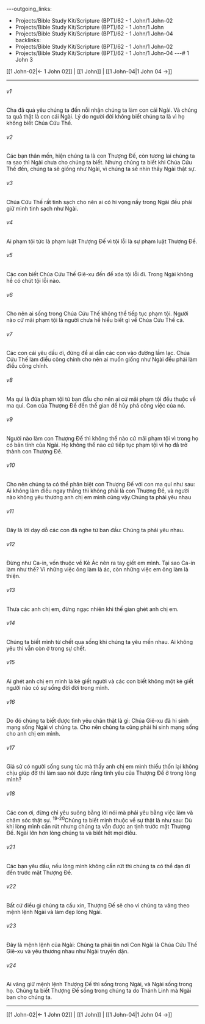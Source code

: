 ---outgoing_links:
  - Projects/Bible Study Kit/Scripture (BPT)/62 - 1 John/1 John-02
  - Projects/Bible Study Kit/Scripture (BPT)/62 - 1 John/1 John
  - Projects/Bible Study Kit/Scripture (BPT)/62 - 1 John/1 John-04
backlinks:
  - Projects/Bible Study Kit/Scripture (BPT)/62 - 1 John/1 John-02
  - Projects/Bible Study Kit/Scripture (BPT)/62 - 1 John/1 John-04
---# 1 John 3

[[1 John-02|← 1 John 02]] | [[1 John]] | [[1 John-04|1 John 04 →]]
***



###### v1 
Cha đã quá yêu chúng ta đến nỗi nhận chúng ta làm con cái Ngài. Và chúng ta quả thật là con cái Ngài. Lý do người đời không biết chúng ta là vì họ không biết Chúa Cứu Thế. 

###### v2 
Các bạn thân mến, hiện chúng ta là con Thượng Đế, còn tương lai chúng ta ra sao thì Ngài chưa cho chúng ta biết. Nhưng chúng ta biết khi Chúa Cứu Thế đến, chúng ta sẽ giống như Ngài, vì chúng ta sẽ nhìn thấy Ngài thật sự. 

###### v3 
Chúa Cứu Thế rất tinh sạch cho nên ai có hi vọng nầy trong Ngài đều phải giữ mình tinh sạch như Ngài. 

###### v4 
Ai phạm tội tức là phạm luật Thượng Đế vì tội lỗi là sự phạm luật Thượng Đế. 

###### v5 
Các con biết Chúa Cứu Thế Giê-xu đến để xóa tội lỗi đi. Trong Ngài không hề có chút tội lỗi nào. 

###### v6 
Cho nên ai sống trong Chúa Cứu Thế không thể tiếp tục phạm tội. Người nào cứ mãi phạm tội là người chưa hề hiểu biết gì về Chúa Cứu Thế cả. 

###### v7 
Các con cái yêu dấu ơi, đừng để ai dẫn các con vào đường lầm lạc. Chúa Cứu Thế làm điều công chính cho nên ai muốn giống như Ngài đều phải làm điều công chính. 

###### v8 
Ma quỉ là đứa phạm tội từ ban đầu cho nên ai cứ mãi phạm tội đều thuộc về ma quỉ. Con của Thượng Đế đến thế gian để hủy phá công việc của nó. 

###### v9 
Người nào làm con Thượng Đế thì không thể nào cứ mãi phạm tội vì trong họ có bản tính của Ngài. Họ không thể nào cứ tiếp tục phạm tội vì họ đã trở thành con Thượng Đế. 

###### v10 
Cho nên chúng ta có thể phân biệt con Thượng Đế với con ma quỉ như sau: Ai không làm điều ngay thẳng thì không phải là con Thượng Đế, và người nào không yêu thương anh chị em mình cũng vậy.Chúng ta phải yêu nhau 

###### v11 
Đây là lời dạy dỗ các con đã nghe từ ban đầu: Chúng ta phải yêu nhau. 

###### v12 
Đừng như Ca-in, vốn thuộc về Kẻ Ác nên ra tay giết em mình. Tại sao Ca-in làm như thế? Vì những việc ông làm là ác, còn những việc em ông làm là thiện. 

###### v13 
Thưa các anh chị em, đừng ngạc nhiên khi thế gian ghét anh chị em. 

###### v14 
Chúng ta biết mình từ chết qua sống khi chúng ta yêu mến nhau. Ai không yêu thì vẫn còn ở trong sự chết. 

###### v15 
Ai ghét anh chị em mình là kẻ giết người và các con biết không một kẻ giết người nào có sự sống đời đời trong mình. 

###### v16 
Do đó chúng ta biết được tình yêu chân thật là gì: Chúa Giê-xu đã hi sinh mạng sống Ngài vì chúng ta. Cho nên chúng ta cũng phải hi sinh mạng sống cho anh chị em mình. 

###### v17 
Giả sử có người sống sung túc mà thấy anh chị em mình thiếu thốn lại không chịu giúp đỡ thì làm sao nói được rằng tình yêu của Thượng Đế ở trong lòng mình? 

###### v18 
Các con ơi, đừng chỉ yêu suông bằng lời nói mà phải yêu bằng việc làm và chăm sóc thật sự. <sup class="versenum">19-20</sup>Chúng ta biết mình thuộc về sự thật là như sau: Dù khi lòng mình cắn rứt nhưng chúng ta vẫn được an tịnh trước mặt Thượng Đế. Ngài lớn hơn lòng chúng ta và biết hết mọi điều. 

###### v21 
Các bạn yêu dấu, nếu lòng mình không cắn rứt thì chúng ta có thể dạn dĩ đến trước mặt Thượng Đế. 

###### v22 
Bất cứ điều gì chúng ta cầu xin, Thượng Đế sẽ cho vì chúng ta vâng theo mệnh lệnh Ngài và làm đẹp lòng Ngài. 

###### v23 
Đây là mệnh lệnh của Ngài: Chúng ta phải tin nơi Con Ngài là Chúa Cứu Thế Giê-xu và yêu thương nhau như Ngài truyền dặn. 

###### v24 
Ai vâng giữ mệnh lệnh Thượng Đế thì sống trong Ngài, và Ngài sống trong họ. Chúng ta biết Thượng Đế sống trong chúng ta do Thánh Linh mà Ngài ban cho chúng ta.

***
[[1 John-02|← 1 John 02]] | [[1 John]] | [[1 John-04|1 John 04 →]]
